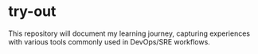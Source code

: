 # try-out
This repository will document my learning journey, capturing experiences with various tools commonly used in DevOps/SRE workflows.
